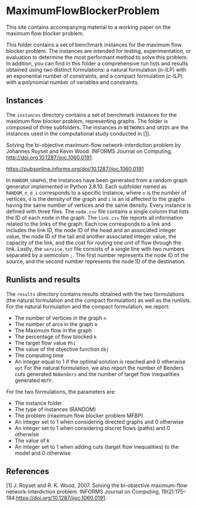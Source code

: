 # MaximumFlowBlockerProblem
This site contains accompanying material to a working paper on the maximum flow blocker problem. 

This folder contains a set of benchmark instances for the maximum flow blocker problem. The instances are intended for testing, experimentation, or evaluation to determine the most performant method to solve this problem. In addition, you can find in this folder a comprehensive run lists and results obtained using two distinct formulations: a natural formulation (n-ILP) with an exponential number of constraints, and a compact formulation (c-ILP) with a polynomial number of variables and constraints.


## Instances

The `instances` directory contains a set of benchmark instances for the maximum flow blocker problem, representing graphs.
The folder is composed of three subfolders. The instances in `NETWORKS` and `GRIDS` are the instances used in the computational study conducted in 
[[1]](#1).


Solving the bi-objective maximum-flow network-interdiction problem by Johannes Royset and Kevin Wood. INFORMS Journal on Computing, http://doi.org.10.1287/ijoc.1060.0191. 

https://pubsonline.informs.org/doi/10.1287/ijoc.1060.0191


In `RANDOM_GRAPHS`, the instances have been generated from a random graph generator implemented in Python 3.8.10. Each subfolder named as `RANDOM_n_d_i` corresponds to a specific instance, where `n` is the number of vertices, `d` is the density of the graph and `i` is an id affected to the graphs having the same number of vertices and the same density. Every instance is defined with three files.
The `node.csv` file contains a single column that lists the ID of each node in the graph. The `link.csv` file reports all information related to the links of the graph. Each row corresponds to a link and includes the link ID, the node ID of the head and an associated integer value, the node ID of the tail and another associated integer value, the capacity of the link, and the cost for routing one unit of flow through the link. Lastly, the `service.txt` file consists of a single line with two numbers separated by a semicolon `;`. The first number represents the node ID of the source, and the second number represents the node ID of the destination.


## Runlists and results

The `results` directory contains results obtained with the two formulations (the natural formulation and the compact formulation) as well as the runlists. 
For the natural formulation and the compact formulation, we report:
- The number of vertices in the graph `n`
- The number of arcs in the graph `m`
- The Maximum flow in the graph 
- The percentage of flow blocked `k`
- The target flow value `Phi`
- The value of the objective function `Obj`
- The computing time
- An integer equal to 1 if the optimal solution is reached and 0 otherwise `opt`
For the natural formulation, we also report the number of Benders cuts generated `NbBenders` and the number of target flow inequalities generated `NbTF`.

For the two formulations, the parameters are:
- The instance folder
- The type of instances (RANDOM)
- The problem (maximum flow blocker problem MFBP)
- An integer set to 1 when considering directed graphs and 0 otherwise
- An integer set to 1 when considering discret flows (paths) and 0 otherwise
- The value of k
- An integer set to 1 when adding cuts (target flow inequalities) to the model and 0 otherwise


## References
<a id="1">[1]</a> 
J. Royset and R. K. Wood, 2007. Solving the bi-objective maximum-flow network-interdiction problem.
INFORMS Journal on Computing, 19(2):175–184.https://doi.org/10.1287/ijoc.1060.0191.






